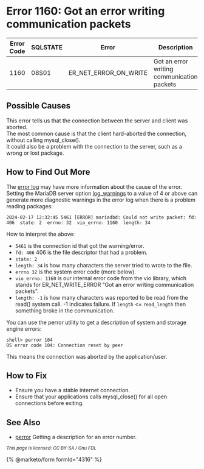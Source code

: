 # Error 1160: Got an error writing communication packets

| Error Code | SQLSTATE | Error                     | Description                                |
| ---------- | -------- | ------------------------- | ------------------------------------------ |
| 1160       | 08S01    | ER\_NET\_ERROR\_ON\_WRITE | Got an error writing communication packets |

## Possible Causes

This error tells us that the connection between the server and client was aborted.\
The most common cause is that the client hard-aborted the connection, without calling mysql\_close().\
It could also be a problem with the connection to the server, such as a wrong or lost package.

## How to Find Out More

The [error log](https://github.com/mariadb-corporation/docs-server/blob/test/general-resources/server-management/server-monitoring-logs/error-log.md) may have more information about the cause of the error.\
Setting the MariaDB server option [log\_warnings](https://github.com/mariadb-corporation/docs-server/blob/test/general-resources/ha-and-performance/optimization-and-tuning/system-variables/server-system-variables.md#log_warnings) to a value of 4 or above can generate more diagnostic warnings in the error log when there is a problem reading packages:

```
2024-02-17 12:32:45 5461 [ERROR] mariadbd: Could not write packet: fd: 406  state: 2  errno: 32  vio_errno: 1160  length: 34
```

How to interpret the above:

* `5461` is the connection id that got the warning/error.
* `fd: 406` 406 is the file descriptor that had a problem.
* `state: 2`
* `length: 34` is how many characters the server tried to wrote to the file.
* `errno 32` is the system error code (more below).
* `vio_errno: 1160` is our internal error code from the vio library, which stands for ER\_NET\_WRITE\_ERROR "Got an error writing communication packets".
* `length: -1` is how many characters was reported to be read from the read() system call. -1 indicates failure. If `length` <= `read_length` then something broke in the communication.

You can use the perror utility to get a description of system and storage engine errors:

```
shell> perror 104
OS error code 104: Connection reset by peer
```

This means the connection was aborted by the application/user.

## How to Fix

* Ensure you have a stable internet connection.
* Ensure that your applications calls mysql\_close() for all open connections before exiting.

## See Also

* [perror](https://github.com/mariadb-corporation/docs-server/blob/test/general-resources/clients-and-utilities/perror.md) Getting a description for an error number.

<sub>_This page is licensed: CC BY-SA / Gnu FDL_</sub>

{% @marketo/form formId="4316" %}
